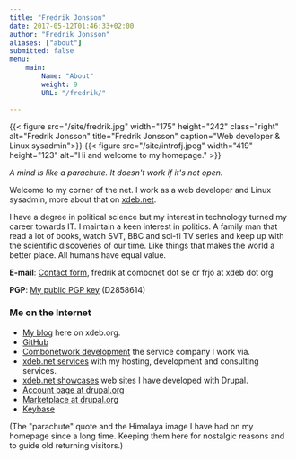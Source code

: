 ```yaml
---
title: "Fredrik Jonsson"
date: 2017-05-12T01:46:33+02:00
author: "Fredrik Jonsson"
aliases: ["about"]
submitted: false
menu:
    main:
        Name: "About"
        weight: 9
        URL: "/fredrik/"

---
```


{{< figure src="/site/fredrik.jpg" width="175" height="242" class="right" alt="Fredrik Jonsson" title="Fredrik Jonsson" caption="Web developer & Linux sysadmin">}}
{{< figure src="/site/introfj.jpeg" width="419" height="123" alt="Hi and welcome to my homepage." >}}

*A mind is like a parachute. It doesn't work if it's not open.*

Welcome to my corner of the net. I work as a web developer and Linux sysadmin, more about that on [xdeb.net](https://xdeb.net/).

I have a degree in political science but my interest in technology turned my career towards IT. I maintain a keen interest in politics. A family man that read a lot of books, watch SVT, BBC and sci-fi TV series and keep up with the scientific discoveries of our time. Like things that makes the world a better place. All humans have equal value.

**E-mail**: [Contact form](https://xdeb.net/contact), fredrik at combonet dot se or frjo at xdeb dot org

**PGP**: [My public PGP key](/files/fj_pgp.asc) (D2858614)

### Me on the Internet

* [My blog](/) here on xdeb.org.
* [GitHub](https://github.com/frjo) 
* [Combonetwork development](http://combonet.se/) the service company I work via.
* [xdeb.net services](https://xdeb.net/) with my hosting, development and consulting services.
* [xdeb.net showcases](https://xdeb.net/case) web sites I have developed with Drupal.
* [Account page at drupal.org](https://www.drupal.org/user/5546)
* [Marketplace at drupal.org](https://www.drupal.org/marketplace/fredrik-jonsson)
* [Keybase](https://keybase.io/frjo)

(The "parachute" quote and the Himalaya image I have had on my homepage since a long time. Keeping them here for nostalgic reasons and to guide old returning visitors.)